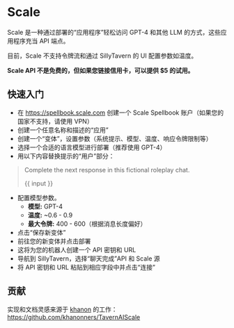 # Scale

Scale 是一种通过部署的“应用程序”轻松访问 GPT-4 和其他 LLM 的方式，这些应用程序充当 API 端点。

目前，Scale 不支持令牌流和通过 SillyTavern 的 UI 配置参数如温度。

**Scale API 不是免费的，但如果您链接信用卡，可以提供 $5 的试用。**

## 快速入门

- 在 <https://spellbook.scale.com> 创建一个 Scale Spellbook 账户（如果您的国家不支持，请使用 VPN）
- 创建一个任意名称和描述的“应用”
- 创建一个“变体”，设置参数（系统提示、模型、温度、响应令牌限制等）
- 选择一个合适的语言模型进行部署（推荐使用 GPT-4）
- 用以下内容替换提示的“用户”部分：

>Complete the next response in this fictional roleplay chat.
>
>\{\{ input \}\}

- 配置模型参数。
  - **模型:** GPT-4
  - **温度:** ~0.6 - 0.9
  - **最大令牌:** 400 - 600（根据消息长度偏好）
- 点击“保存新变体”
- 前往您的新变体并点击部署
- 这将为您的机器人创建一个 API 密钥和 URL
- 导航到 SillyTavern，选择“聊天完成”API 和 Scale 源
- 将 API 密钥和 URL 粘贴到相应字段中并点击“连接”

## 贡献

实现和文档灵感来源于 [khanon](https://github.com/khanonners) 的工作：<https://github.com/khanonners/TavernAIScale>